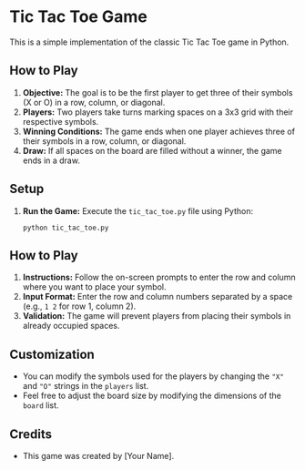 # Tic Tac Toe Game

This is a simple implementation of the classic Tic Tac Toe game in Python.

## How to Play

1. **Objective:** The goal is to be the first player to get three of their symbols (X or O) in a row, column, or diagonal.
2. **Players:** Two players take turns marking spaces on a 3x3 grid with their respective symbols.
3. **Winning Conditions:** The game ends when one player achieves three of their symbols in a row, column, or diagonal.
4. **Draw:** If all spaces on the board are filled without a winner, the game ends in a draw.

## Setup

1. **Run the Game:** Execute the `tic_tac_toe.py` file using Python:
    ```
    python tic_tac_toe.py
    ```

## How to Play

1. **Instructions:** Follow the on-screen prompts to enter the row and column where you want to place your symbol.
2. **Input Format:** Enter the row and column numbers separated by a space (e.g., `1 2` for row 1, column 2).
3. **Validation:** The game will prevent players from placing their symbols in already occupied spaces.

## Customization

- You can modify the symbols used for the players by changing the `"X"` and `"O"` strings in the `players` list.
- Feel free to adjust the board size by modifying the dimensions of the `board` list.

## Credits

- This game was created by [Your Name].

